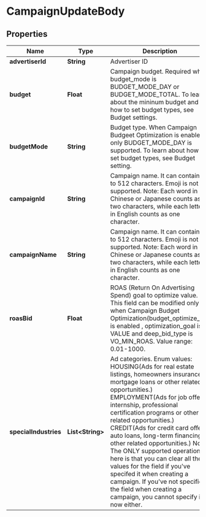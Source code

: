 # CampaignUpdateBody

## Properties
Name | Type | Description | Notes
------------ | ------------- | ------------- | -------------
**advertiserId** | **String** | Advertiser ID |[required]  
**budget** | **Float** | Campaign budget. Required when budget_mode is BUDGET_MODE_DAY or BUDGET_MODE_TOTAL. To learn about the mininum budget and how to set budget types, see Budget settings. |  [optional]
**budgetMode** | **String** | Budget type. When Campaign Budgeet Optimization is enabled, only BUDGET_MODE_DAY is supported. To learn about how to set budget types, see Budget setting. |  [optional]
**campaignId** | **String** | Campaign name. It can contain up to 512 characters. Emoji is not supported. Note: Each word in Chinese or Japanese counts as two characters, while each letter in English counts as one character. |[required]  
**campaignName** | **String** | Campaign name. It can contain up to 512 characters. Emoji is not supported. Note: Each word in Chinese or Japanese counts as two characters, while each letter in English counts as one character. |  [optional]
**roasBid** | **Float** | ROAS (Return On Advertising Spend) goal to optimize value. This field can be modified only when Campaign Budget Optimization(budget_optimize_on) is enabled , optimization_goal is VALUE and deep_bid_type is VO_MIN_ROAS. Value range: 0.01-1000. |  [optional]
**specialIndustries** | **List&lt;String&gt;** | Ad categories. Enum values: HOUSING(Ads for real estate listings, homeowners insurance, mortgage loans or other related opportunities.) EMPLOYMENT(Ads for job offers, internship, professional certification programs or other related opportunities.) CREDIT(Ads for credit card offers, auto loans, long-term financing or other related opportunities.) Note: The ONLY supported operation here is that you can clear all the values for the field if you&#x27;ve specifed it when creating a campaign. If you&#x27;ve not specified the field when creating a campaign, you cannot specify it now either. |  [optional]
